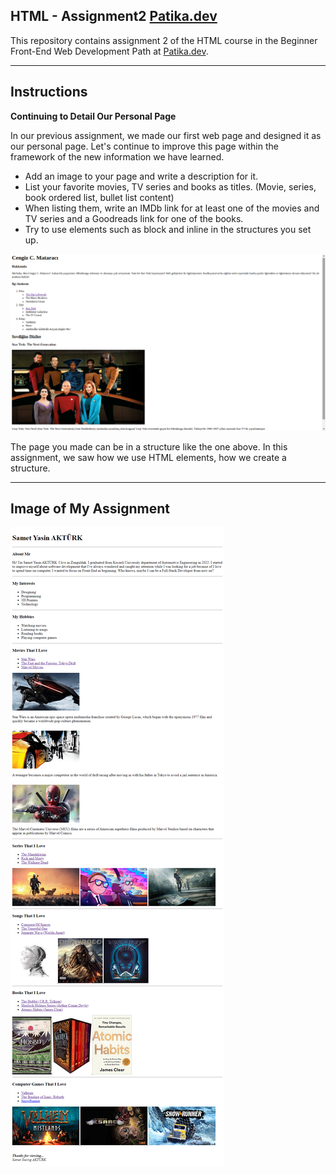 ## HTML - Assignment2 [Patika.dev](https://www.patika.dev/tr) 

This repository contains assignment 2 of the HTML course in the Beginner Front-End Web Development Path at [Patika.dev](https://www.patika.dev/tr).

---

## Instructions

**Continuing to Detail Our Personal Page**

In our previous assignment, we made our first web page and designed it as our personal page. Let's continue to improve this page within the framework of the new information we have learned.

* Add an image to your page and write a description for it.
* List your favorite movies, TV series and books as titles. (Movie, series, book ordered list, bullet list content)
* When listing them, write an IMDb link for at least one of the movies and TV series and a Goodreads link for one of the books.
* Try to use elements such as block and inline in the structures you set up.

![Sample Of Assignment](https://raw.githubusercontent.com/Kodluyoruz/taskforce/main/html/odev2/figures/secondwebpage.png)

The page you made can be in a structure like the one above. In this assignment, we saw how we use HTML elements, how we create a structure.

---

## Image of My Assignment

![Continuing My Page](https://github.com/akturksametyasin/Patika.dev-HTML/blob/main/assignment2/image/continuingmypage.png)